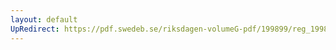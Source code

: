 ```yaml
---
layout: default
UpRedirect: https://pdf.swedeb.se/riksdagen-volumeG-pdf/199899/reg_199899/reg_199899_0239.pdf
---
```

